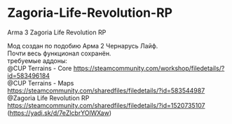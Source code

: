 # Zagoria-Life-Revolution-RP
Arma 3 Zagoria Life Revolution RP

Мод создан по подобию Арма 2 Чернарусь Лайф.<br>
Почти весь функционал сохранён.<br>
	требуемые аддоны:<br>
		@CUP Terrains - Core	https://steamcommunity.com/workshop/filedetails/?id=583496184<br>
		@CUP Terrains - Maps	https://steamcommunity.com/sharedfiles/filedetails/?id=583544987<br>
		@Zagoria Life Revolution RP	https://steamcommunity.com/sharedfiles/filedetails/?id=1520735107 (https://yadi.sk/d/7eZlcbrYOlWXaw)<br>
<br>
